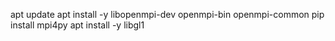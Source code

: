 apt update
apt install -y libopenmpi-dev openmpi-bin openmpi-common
pip install mpi4py
apt install -y libgl1